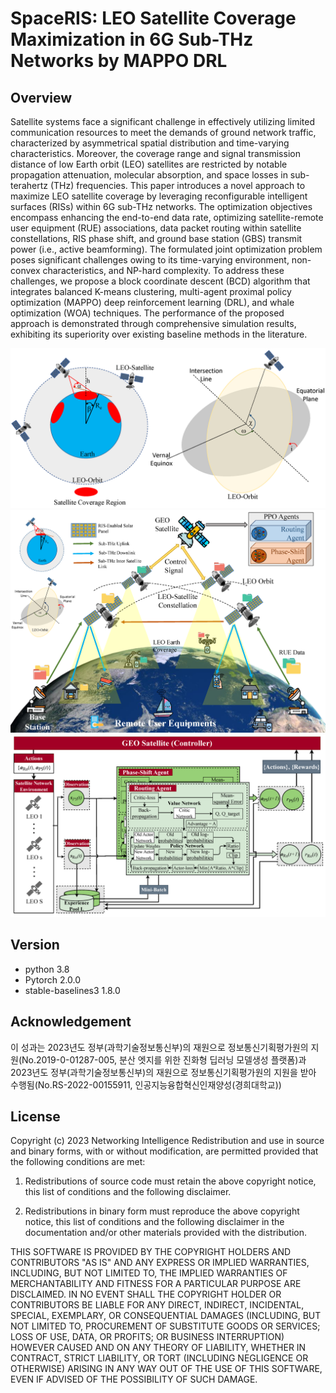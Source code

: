 # SpaceRIS: LEO Satellite Coverage Maximization in 6G Sub-THz Networks by MAPPO DRL

## Overview
Satellite systems face a significant challenge in effectively utilizing limited communication resources to meet the demands of ground network traffic, characterized by asymmetrical spatial distribution and time-varying characteristics. Moreover, the coverage range and signal transmission distance of low Earth orbit (LEO) satellites are restricted by notable propagation attenuation, molecular absorption, and space losses in sub-terahertz (THz) frequencies. This paper introduces a novel approach to maximize LEO satellite coverage by leveraging reconfigurable intelligent surfaces (RISs) within 6G sub-THz networks. The optimization objectives encompass enhancing the end-to-end data rate, optimizing satellite-remote user equipment (RUE) associations, data packet routing within satellite constellations, RIS phase shift, and ground base station (GBS) transmit power (i.e., active beamforming). The formulated joint optimization problem poses significant challenges owing to its time-varying environment, non-convex characteristics, and NP-hard complexity. To address these challenges, we propose a block coordinate descent (BCD) algorithm that integrates balanced K-means clustering, multi-agent proximal policy optimization (MAPPO) deep reinforcement learning (DRL), and whale optimization (WOA) techniques. The performance of the proposed approach is demonstrated through comprehensive simulation results, exhibiting its superiority over existing baseline methods in the literature.

![image info](./image/Angles.png)
![image info](./image/system_model.png)
![image info](./image/MAPPO_DRL.png)

## Version
- python 3.8
- Pytorch 2.0.0
- stable-baselines3	1.8.0

## Acknowledgement
이 성과는 2023년도 정부(과학기술정보통신부)의 재원으로 정보통신기획평가원의 지원(No.2019-0-01287-005, 분산 엣지를 위한 진화형 딥러닝 모델생성 플랫폼)과 2023년도 정부(과학기술정보통신부)의 재원으로 정보통신기획평가원의 지원을 받아 수행됨(No.RS-2022-00155911, 인공지능융합혁신인재양성(경희대학교))

## License
Copyright (c) 2023 Networking Intelligence
Redistribution and use in source and binary forms, with or without modification, are permitted provided that the following conditions are met:

1. Redistributions of source code must retain the above copyright notice, this list of conditions and the following disclaimer.

2. Redistributions in binary form must reproduce the above copyright notice, this list of conditions and the following disclaimer in the documentation and/or other materials provided with the distribution.

THIS SOFTWARE IS PROVIDED BY THE COPYRIGHT HOLDERS AND CONTRIBUTORS "AS IS" AND ANY EXPRESS OR IMPLIED WARRANTIES, INCLUDING, BUT NOT LIMITED TO, THE IMPLIED WARRANTIES OF MERCHANTABILITY AND FITNESS FOR A PARTICULAR PURPOSE ARE DISCLAIMED. IN NO EVENT SHALL THE COPYRIGHT HOLDER OR CONTRIBUTORS BE LIABLE FOR ANY DIRECT, INDIRECT, INCIDENTAL, SPECIAL, EXEMPLARY, OR CONSEQUENTIAL DAMAGES (INCLUDING, BUT NOT LIMITED TO, PROCUREMENT OF SUBSTITUTE GOODS OR SERVICES; LOSS OF USE, DATA, OR PROFITS; OR BUSINESS INTERRUPTION) HOWEVER CAUSED AND ON ANY THEORY OF LIABILITY, WHETHER IN CONTRACT, STRICT LIABILITY, OR TORT (INCLUDING NEGLIGENCE OR OTHERWISE) ARISING IN ANY WAY OUT OF THE USE OF THIS SOFTWARE, EVEN IF ADVISED OF THE POSSIBILITY OF SUCH DAMAGE.

